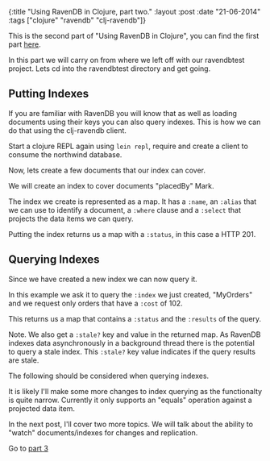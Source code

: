 {:title  "Using RavenDB in Clojure, part two."
 :layout :post
 :date   "21-06-2014"
 :tags   ["clojure" "ravendb" "clj-ravendb"]}

This is the second part of "Using RavenDB in Clojure", you can find the first part [here](http://markwoodhall.com/2014/06/21/using-ravendb-in-clojure-1/).

In this part we will carry on from where we left off with our ravendbtest project. Lets cd into the ravendbtest directory and get going.

## Putting Indexes

If you are familiar with RavenDB you will know that as well as loading documents using their keys you can also query indexes. This is how we can do that using the clj-ravendb client.

Start a clojure REPL again using `lein repl`, require and create a client to consume the northwind database.

<script src="https://gist.github.com/markwoodhall/aecb4f58c02f42724b03.js"></script>

<script src="https://gist.github.com/markwoodhall/4c134ad7dbe2e6ee5790.js"></script>

Now, lets create a few documents that our index can cover.

<script src="https://gist.github.com/markwoodhall/18f2a58e12be5f6e9cd3.js"></script>

We will create an index to cover documents "placedBy" Mark.

<script src="https://gist.github.com/markwoodhall/c081eb24f49159d5dc53.js"></script>

The index we create is represented as a map. It has a `:name`, an `:alias` that we can use to identify a document, a `:where` clause and a `:select` that projects the data items we can query.

Putting the index returns us a map with a `:status`, in this case a HTTP 201.

## Querying Indexes

Since we have created a new index we can now query it.

<script src="https://gist.github.com/markwoodhall/1d96f6812fe3230e29ba.js"></script>

In this example we ask it to query the `:index` we just created, "MyOrders" and we request only orders that have a `:cost` of 102.

This returns us a map that contains a `:status` and the `:results` of the query.

<script src="https://gist.github.com/markwoodhall/87343042a7626226c9e5.js"></script>

Note. We also get a `:stale?` key and value in the returned map. As RavenDB indexes data asynchronously in a background thread there is the potential to query a stale index. This `:stale?` key value indicates if the query results are stale.

The following should be considered when querying indexes.

<script src="https://gist.github.com/markwoodhall/338bda0b5f08f27a5b0c.js"></script>

It is likely I'll make some more changes to index querying as the functionalty is quite narrow. Currently it only supports an "equals" operation against a projected data item.

In the next post, I'll cover two more topics. We will talk about the ability to "watch" documents/indexes for changes and replication.

Go to [part 3](http://www.markwoodhall.com/2014/06/22/using-ravendb-in-clojure-3/)
